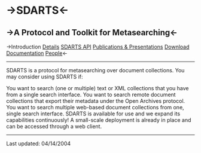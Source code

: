 ->SDARTS<-
  ======

->A Protocol and Toolkit for Metasearching<-
  ----------------------------------------

->Introduction [Details](https://github.com/ipeirotis/SDARTS/blob/master/details.md) [SDARTS API](https://github.com/ipeirotis/SDARTS/blob/master/sdartsapi.md) [Publications & Presentations](https://github.com/ipeirotis/SDARTS/blob/master/publications.md) [Download](https://github.com/ipeirotis/SDARTS/blob/master/download.md)	[Documentation](https://github.com/ipeirotis/SDARTS/blob/master/documentation.md) [People](https://github.com/ipeirotis/SDARTS/blob/master/people.md)<-

* * *

SDARTS is a protocol for metasearching over document collections. You may consider using SDARTS if:

You want to search (one or multiple) text or XML collections that you have from a single search interface.
You want to search remote document collections that export their metadata under the Open Archives protocol.
You want to search multiple web-based document collections from one, single search interface.
SDARTS is available for use and we expand its capabilities continuously! A small-scale deployment is already in place and can be accessed through a web client.

* * *

Last updated: 04/14/2004